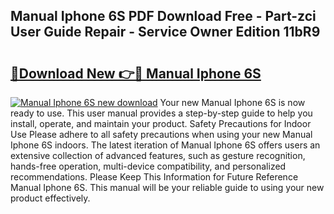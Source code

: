 ## Manual Iphone 6S PDF Download Free - Part-zci User Guide Repair - Service Owner Edition 11bR9

# <h2><a href="http://bc99542.oget.top/?id=Manual+Iphone+6S">🔗Download New 👉🔴 Manual Iphone 6S</a></h2>

[![Manual Iphone 6S new download](https://i.imgur.com/5g1atiW.png)](http://bc99542.oget.top/?id=Manual+Iphone+6S)
Your new Manual Iphone 6S is now ready to use. This user manual provides a step-by-step guide to help you install, operate, and maintain your product. Safety Precautions for Indoor Use Please adhere to all safety precautions when using your new Manual Iphone 6S indoors. The latest iteration of Manual Iphone 6S offers users an extensive collection of advanced features, such as gesture recognition, hands-free operation, multi-device compatibility, and personalized recommendations. Please Keep This Information for Future Reference Manual Iphone 6S. This manual will be your reliable guide to using your new product effectively.
